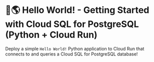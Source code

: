 # 👋🌎 Hello World! - Getting Started with Cloud SQL for PostgreSQL (Python + Cloud Run)

Deploy a simple `Hello World!` Python application to Cloud Run that connects to
and queries a Cloud SQL for PostgreSQL database!
